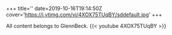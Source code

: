 +++
title=''
date=2019-10-16T19:14:50Z
cover='https://i.ytimg.com/vi/4XOX75TUqBY/sddefault.jpg'
+++

All content belongs to GlennBeck.
{{< youtube 4XOX75TUqBY >}}
